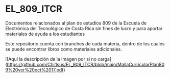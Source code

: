 # EL_809_ITCR
Documentos relacionados al plan de estudios 809 de la Escuela de Electrónica del Tecnológico de Costa Rica sin fines de lucro y para aportar materiales de ayuda a los estudiantes

Este repositorio cuenta con branches de cada materia, dentro de los cuales se puede encontrar libros como materiales adicionales.

![Aquí la descripción de la imagen por si no carga]
(https://github.com/Chr1sus/EL_809_ITCR/blob/main/MallaCurricularPlan809%20ver%20oct%2017.pdf)
